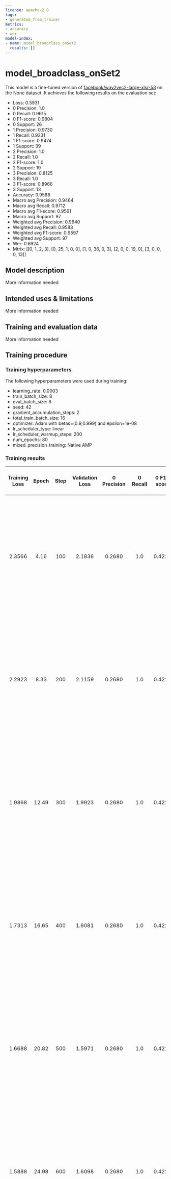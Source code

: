 ```yaml
---
license: apache-2.0
tags:
- generated_from_trainer
metrics:
- accuracy
- wer
model-index:
- name: model_broadclass_onSet2
  results: []
---
```


<!-- This model card has been generated automatically according to the information the Trainer had access to. You
should probably proofread and complete it, then remove this comment. -->

# model_broadclass_onSet2

This model is a fine-tuned version of [facebook/wav2vec2-large-xlsr-53](https://huggingface.co/facebook/wav2vec2-large-xlsr-53) on the None dataset.
It achieves the following results on the evaluation set:
- Loss: 0.5931
- 0 Precision: 1.0
- 0 Recall: 0.9615
- 0 F1-score: 0.9804
- 0 Support: 26
- 1 Precision: 0.9730
- 1 Recall: 0.9231
- 1 F1-score: 0.9474
- 1 Support: 39
- 2 Precision: 1.0
- 2 Recall: 1.0
- 2 F1-score: 1.0
- 2 Support: 19
- 3 Precision: 0.8125
- 3 Recall: 1.0
- 3 F1-score: 0.8966
- 3 Support: 13
- Accuracy: 0.9588
- Macro avg Precision: 0.9464
- Macro avg Recall: 0.9712
- Macro avg F1-score: 0.9561
- Macro avg Support: 97
- Weighted avg Precision: 0.9640
- Weighted avg Recall: 0.9588
- Weighted avg F1-score: 0.9597
- Weighted avg Support: 97
- Wer: 0.6924
- Mtrix: [[0, 1, 2, 3], [0, 25, 1, 0, 0], [1, 0, 36, 0, 3], [2, 0, 0, 19, 0], [3, 0, 0, 0, 13]]

## Model description

More information needed

## Intended uses & limitations

More information needed

## Training and evaluation data

More information needed

## Training procedure

### Training hyperparameters

The following hyperparameters were used during training:
- learning_rate: 0.0003
- train_batch_size: 8
- eval_batch_size: 8
- seed: 42
- gradient_accumulation_steps: 2
- total_train_batch_size: 16
- optimizer: Adam with betas=(0.9,0.999) and epsilon=1e-08
- lr_scheduler_type: linear
- lr_scheduler_warmup_steps: 200
- num_epochs: 80
- mixed_precision_training: Native AMP

### Training results

| Training Loss | Epoch | Step | Validation Loss | 0 Precision | 0 Recall | 0 F1-score | 0 Support | 1 Precision | 1 Recall | 1 F1-score | 1 Support | 2 Precision | 2 Recall | 2 F1-score | 2 Support | 3 Precision | 3 Recall | 3 F1-score | 3 Support | Accuracy | Macro avg Precision | Macro avg Recall | Macro avg F1-score | Macro avg Support | Weighted avg Precision | Weighted avg Recall | Weighted avg F1-score | Weighted avg Support | Wer    | Mtrix                                                                                   |
|:-------------:|:-----:|:----:|:---------------:|:-----------:|:--------:|:----------:|:---------:|:-----------:|:--------:|:----------:|:---------:|:-----------:|:--------:|:----------:|:---------:|:-----------:|:--------:|:----------:|:---------:|:--------:|:-------------------:|:----------------:|:------------------:|:-----------------:|:----------------------:|:-------------------:|:---------------------:|:--------------------:|:------:|:---------------------------------------------------------------------------------------:|
| 2.3566        | 4.16  | 100  | 2.1836          | 0.2680      | 1.0      | 0.4228     | 26        | 0.0         | 0.0      | 0.0        | 39        | 0.0         | 0.0      | 0.0        | 19        | 0.0         | 0.0      | 0.0        | 13        | 0.2680   | 0.0670              | 0.25             | 0.1057             | 97                | 0.0718                 | 0.2680              | 0.1133                | 97                   | 0.9869 | [[0, 1, 2, 3], [0, 26, 0, 0, 0], [1, 39, 0, 0, 0], [2, 19, 0, 0, 0], [3, 13, 0, 0, 0]]  |
| 2.2923        | 8.33  | 200  | 2.1159          | 0.2680      | 1.0      | 0.4228     | 26        | 0.0         | 0.0      | 0.0        | 39        | 0.0         | 0.0      | 0.0        | 19        | 0.0         | 0.0      | 0.0        | 13        | 0.2680   | 0.0670              | 0.25             | 0.1057             | 97                | 0.0718                 | 0.2680              | 0.1133                | 97                   | 0.9869 | [[0, 1, 2, 3], [0, 26, 0, 0, 0], [1, 39, 0, 0, 0], [2, 19, 0, 0, 0], [3, 13, 0, 0, 0]]  |
| 1.9868        | 12.49 | 300  | 1.9923          | 0.2680      | 1.0      | 0.4228     | 26        | 0.0         | 0.0      | 0.0        | 39        | 0.0         | 0.0      | 0.0        | 19        | 0.0         | 0.0      | 0.0        | 13        | 0.2680   | 0.0670              | 0.25             | 0.1057             | 97                | 0.0718                 | 0.2680              | 0.1133                | 97                   | 0.9869 | [[0, 1, 2, 3], [0, 26, 0, 0, 0], [1, 39, 0, 0, 0], [2, 19, 0, 0, 0], [3, 13, 0, 0, 0]]  |
| 1.7313        | 16.65 | 400  | 1.6081          | 0.2680      | 1.0      | 0.4228     | 26        | 0.0         | 0.0      | 0.0        | 39        | 0.0         | 0.0      | 0.0        | 19        | 0.0         | 0.0      | 0.0        | 13        | 0.2680   | 0.0670              | 0.25             | 0.1057             | 97                | 0.0718                 | 0.2680              | 0.1133                | 97                   | 0.9869 | [[0, 1, 2, 3], [0, 26, 0, 0, 0], [1, 39, 0, 0, 0], [2, 19, 0, 0, 0], [3, 13, 0, 0, 0]]  |
| 1.6688        | 20.82 | 500  | 1.5971          | 0.2680      | 1.0      | 0.4228     | 26        | 0.0         | 0.0      | 0.0        | 39        | 0.0         | 0.0      | 0.0        | 19        | 0.0         | 0.0      | 0.0        | 13        | 0.2680   | 0.0670              | 0.25             | 0.1057             | 97                | 0.0718                 | 0.2680              | 0.1133                | 97                   | 0.9869 | [[0, 1, 2, 3], [0, 26, 0, 0, 0], [1, 39, 0, 0, 0], [2, 19, 0, 0, 0], [3, 13, 0, 0, 0]]  |
| 1.5888        | 24.98 | 600  | 1.6098          | 0.2680      | 1.0      | 0.4228     | 26        | 0.0         | 0.0      | 0.0        | 39        | 0.0         | 0.0      | 0.0        | 19        | 0.0         | 0.0      | 0.0        | 13        | 0.2680   | 0.0670              | 0.25             | 0.1057             | 97                | 0.0718                 | 0.2680              | 0.1133                | 97                   | 0.9869 | [[0, 1, 2, 3], [0, 26, 0, 0, 0], [1, 39, 0, 0, 0], [2, 19, 0, 0, 0], [3, 13, 0, 0, 0]]  |
| 1.5986        | 29.16 | 700  | 1.6984          | 0.2680      | 1.0      | 0.4228     | 26        | 0.0         | 0.0      | 0.0        | 39        | 0.0         | 0.0      | 0.0        | 19        | 0.0         | 0.0      | 0.0        | 13        | 0.2680   | 0.0670              | 0.25             | 0.1057             | 97                | 0.0718                 | 0.2680              | 0.1133                | 97                   | 0.9869 | [[0, 1, 2, 3], [0, 26, 0, 0, 0], [1, 39, 0, 0, 0], [2, 19, 0, 0, 0], [3, 13, 0, 0, 0]]  |
| 1.5437        | 33.33 | 800  | 1.4933          | 0.2680      | 1.0      | 0.4228     | 26        | 0.0         | 0.0      | 0.0        | 39        | 0.0         | 0.0      | 0.0        | 19        | 0.0         | 0.0      | 0.0        | 13        | 0.2680   | 0.0670              | 0.25             | 0.1057             | 97                | 0.0718                 | 0.2680              | 0.1133                | 97                   | 0.9869 | [[0, 1, 2, 3], [0, 26, 0, 0, 0], [1, 39, 0, 0, 0], [2, 19, 0, 0, 0], [3, 13, 0, 0, 0]]  |
| 1.1358        | 37.49 | 900  | 1.1118          | 0.2680      | 1.0      | 0.4228     | 26        | 0.0         | 0.0      | 0.0        | 39        | 0.0         | 0.0      | 0.0        | 19        | 0.0         | 0.0      | 0.0        | 13        | 0.2680   | 0.0670              | 0.25             | 0.1057             | 97                | 0.0718                 | 0.2680              | 0.1133                | 97                   | 0.9869 | [[0, 1, 2, 3], [0, 26, 0, 0, 0], [1, 39, 0, 0, 0], [2, 19, 0, 0, 0], [3, 13, 0, 0, 0]]  |
| 0.983         | 41.65 | 1000 | 1.0538          | 0.3171      | 1.0      | 0.4815     | 26        | 1.0         | 0.0256   | 0.05       | 39        | 1.0         | 0.3158   | 0.4800     | 19        | 0.875       | 0.5385   | 0.6667     | 13        | 0.4124   | 0.7980              | 0.4700           | 0.4195             | 97                | 0.8002                 | 0.4124              | 0.3325                | 97                   | 0.9732 | [[0, 1, 2, 3], [0, 26, 0, 0, 0], [1, 37, 1, 0, 1], [2, 13, 0, 6, 0], [3, 6, 0, 0, 7]]   |
| 0.96          | 45.82 | 1100 | 0.9324          | 0.4561      | 1.0      | 0.6265     | 26        | 1.0         | 0.3846   | 0.5556     | 39        | 1.0         | 0.6316   | 0.7742     | 19        | 1.0         | 1.0      | 1.0        | 13        | 0.6804   | 0.8640              | 0.7540           | 0.7391             | 97                | 0.8542                 | 0.6804              | 0.6770                | 97                   | 0.9510 | [[0, 1, 2, 3], [0, 26, 0, 0, 0], [1, 24, 15, 0, 0], [2, 7, 0, 12, 0], [3, 0, 0, 0, 13]] |
| 0.9569        | 49.98 | 1200 | 0.9106          | 0.52        | 1.0      | 0.6842     | 26        | 1.0         | 0.6410   | 0.7813     | 39        | 1.0         | 0.6316   | 0.7742     | 19        | 1.0         | 0.7692   | 0.8696     | 13        | 0.7526   | 0.88                | 0.7605           | 0.7773             | 97                | 0.8713                 | 0.7526              | 0.7657                | 97                   | 0.9343 | [[0, 1, 2, 3], [0, 26, 0, 0, 0], [1, 14, 25, 0, 0], [2, 7, 0, 12, 0], [3, 3, 0, 0, 10]] |
| 0.943         | 54.16 | 1300 | 0.9142          | 0.7879      | 1.0      | 0.8814     | 26        | 1.0         | 0.8205   | 0.9014     | 39        | 1.0         | 0.9474   | 0.9730     | 19        | 0.9286      | 1.0      | 0.9630     | 13        | 0.9175   | 0.9291              | 0.9420           | 0.9297             | 97                | 0.9336                 | 0.9175              | 0.9183                | 97                   | 0.9242 | [[0, 1, 2, 3], [0, 26, 0, 0, 0], [1, 6, 32, 0, 1], [2, 1, 0, 18, 0], [3, 0, 0, 0, 13]]  |
| 0.9177        | 58.33 | 1400 | 0.9201          | 0.7879      | 1.0      | 0.8814     | 26        | 1.0         | 0.7692   | 0.8696     | 39        | 1.0         | 1.0      | 1.0        | 19        | 0.8667      | 1.0      | 0.9286     | 13        | 0.9072   | 0.9136              | 0.9423           | 0.9199             | 97                | 0.9253                 | 0.9072              | 0.9062                | 97                   | 0.9197 | [[0, 1, 2, 3], [0, 26, 0, 0, 0], [1, 7, 30, 0, 2], [2, 0, 0, 19, 0], [3, 0, 0, 0, 13]]  |
| 0.873         | 62.49 | 1500 | 0.8556          | 0.8387      | 1.0      | 0.9123     | 26        | 1.0         | 0.8718   | 0.9315     | 39        | 1.0         | 0.9474   | 0.9730     | 19        | 0.9286      | 1.0      | 0.9630     | 13        | 0.9381   | 0.9418              | 0.9548           | 0.9449             | 97                | 0.9472                 | 0.9381              | 0.9387                | 97                   | 0.9293 | [[0, 1, 2, 3], [0, 26, 0, 0, 0], [1, 4, 34, 0, 1], [2, 1, 0, 18, 0], [3, 0, 0, 0, 13]]  |
| 0.798         | 66.65 | 1600 | 0.8133          | 0.8966      | 1.0      | 0.9455     | 26        | 1.0         | 0.8974   | 0.9459     | 39        | 1.0         | 1.0      | 1.0        | 19        | 0.9286      | 1.0      | 0.9630     | 13        | 0.9588   | 0.9563              | 0.9744           | 0.9636             | 97                | 0.9627                 | 0.9588              | 0.9587                | 97                   | 0.9071 | [[0, 1, 2, 3], [0, 26, 0, 0, 0], [1, 3, 35, 0, 1], [2, 0, 0, 19, 0], [3, 0, 0, 0, 13]]  |
| 0.7299        | 70.82 | 1700 | 0.7332          | 1.0         | 0.9615   | 0.9804     | 26        | 0.9744      | 0.9744   | 0.9744     | 39        | 1.0         | 1.0      | 1.0        | 19        | 0.9286      | 1.0      | 0.9630     | 13        | 0.9794   | 0.9757              | 0.9840           | 0.9794             | 97                | 0.9801                 | 0.9794              | 0.9795                | 97                   | 0.8636 | [[0, 1, 2, 3], [0, 25, 1, 0, 0], [1, 0, 38, 0, 1], [2, 0, 0, 19, 0], [3, 0, 0, 0, 13]]  |
| 0.6432        | 74.98 | 1800 | 0.6808          | 1.0         | 0.9615   | 0.9804     | 26        | 0.9730      | 0.9231   | 0.9474     | 39        | 1.0         | 1.0      | 1.0        | 19        | 0.8125      | 1.0      | 0.8966     | 13        | 0.9588   | 0.9464              | 0.9712           | 0.9561             | 97                | 0.9640                 | 0.9588              | 0.9597                | 97                   | 0.7758 | [[0, 1, 2, 3], [0, 25, 1, 0, 0], [1, 0, 36, 0, 3], [2, 0, 0, 19, 0], [3, 0, 0, 0, 13]]  |
| 0.6067        | 79.16 | 1900 | 0.5931          | 1.0         | 0.9615   | 0.9804     | 26        | 0.9730      | 0.9231   | 0.9474     | 39        | 1.0         | 1.0      | 1.0        | 19        | 0.8125      | 1.0      | 0.8966     | 13        | 0.9588   | 0.9464              | 0.9712           | 0.9561             | 97                | 0.9640                 | 0.9588              | 0.9597                | 97                   | 0.6924 | [[0, 1, 2, 3], [0, 25, 1, 0, 0], [1, 0, 36, 0, 3], [2, 0, 0, 19, 0], [3, 0, 0, 0, 13]]  |


### Framework versions

- Transformers 4.25.1
- Pytorch 1.13.0+cu116
- Datasets 2.8.0
- Tokenizers 0.13.2
